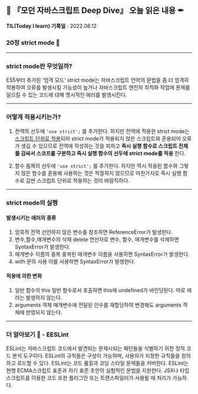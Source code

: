## 📕 『모던 자바스크립트 Deep Dive』 오늘 읽은 내용 ✒

**TIL(Today I learn) 기록일** : 2022.08.12

### 20장 strict mode 📑
---
### strict mode란 무엇일까?
ES5부터 추가된 '엄격 모드' strict mode는 자바스크립트 언어의 문법을 좀 더 엄격히 적용하여 오류를 발생시킬 가능성이 높거나 자바스크립트 엔진의 최적화 작업에 문제를 일으킬 수 있는 코드에 대해 명시적인 에러를 발생시킨다.

---
### 어떻게 적용시키는가?
1. 전역의 선두에 `'use strict';` 를 추가한다.
하지만 전역에 적용한 strict mode는 <u>스크립트 단위로 적용</u>되어 strict mode가 적용되지 않은 스크립트와 혼용되어 오류가 생길 수 있으므로 전역에 작성하는 것을 피하고 __즉시 실행 함수로 스크립트 전체를 감싸서 스코프를 구분하고 즉시 실행 함수의 선두에 strict mode를 적용__ 한다.

2. 함수 몸체의 선두에 `'use strict';` 를 추가한다. 하지만 역시 적용된 함수와 그렇지 않은 함수를 혼용해 사용하는 것은 적절하지 않으므로 마찬가지로 즉시 실행 함수로 감싼 스크립트 단위로 적용하는 것이 바람직하다.

---
### strict mode의 실행

#### 발생시키는 에러의 종류
1. 암묵적 전역
선언하지 않은 변수를 참조하면 ReferenceError가 발생한다.
2. 변수,함수,매개변수의 삭제
delete 연산자로 변수, 함수, 매개변수를 삭제하면 SyntaxError가 발생한다.
3. 매개변수 이름의 중복
중복된 매개변수 이름을 사용하면 SyntaxError가 발생한다.
4. with 문의 사용
이를 사용하면 SyntaxError가 발생한다.

#### 적용에 의한 변화
1. 일반 함수의 this
일반 함수로서 호출하면 this에 undefined가 바인딩된다. 따로 에러는 발생하지 않는다.
2. arguments 객체
매개변수에 전달된 인수를 재할당하여 변경해도 arguments 객체에 반영되지 않는다.

---
### 더 알아보기 📝 - EESLint
ESLint는 자바스크립트 코드에서 발견되는 문제시되는 패턴들을 식별하기 위한 정적 코드 분석 도구이다. ESLint의 규칙들은 구성이 가능하며, 사용자가 지정한 규칙들을 정의하고 로드할 수 있다. ESLint는 코드 품질과 코딩 스타일 문제들을 커버한다. ESLint는 현행 ECMA스크립트 표준과 차기 표준 초안의 실험적인 문법을 지원한다. JSX나 타입스크립트를 이용한 코드 또한 플러그인 또는 트랜스파일러가 사용될 때 처리가 가능하다.